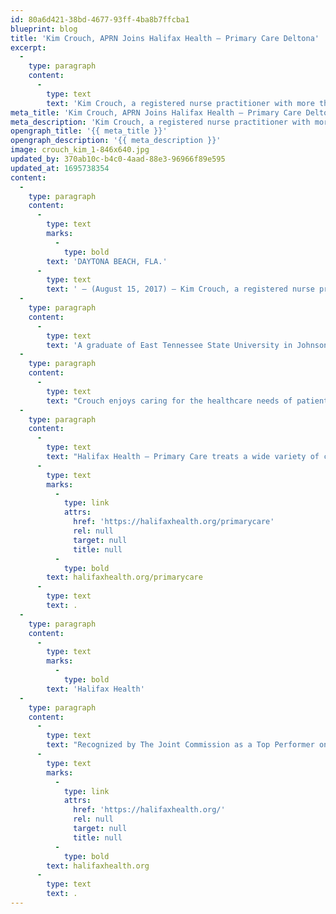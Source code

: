 ```yaml
---
id: 80a6d421-38bd-4677-93ff-4ba8b7ffcba1
blueprint: blog
title: 'Kim Crouch, APRN Joins Halifax Health – Primary Care Deltona'
excerpt:
  -
    type: paragraph
    content:
      -
        type: text
        text: 'Kim Crouch, a registered nurse practitioner with more than 30 years of experience, has joined Halifax Health – Primary Care in Deltona, located at 2090 Saxon Blvd., Suite B.'
meta_title: 'Kim Crouch, APRN Joins Halifax Health – Primary Care Deltona'
meta_description: 'Kim Crouch, a registered nurse practitioner with more than 30 years of experience, has joined Halifax Health – Primary Care in Deltona.'
opengraph_title: '{{ meta_title }}'
opengraph_description: '{{ meta_description }}'
image: crouch_kim_1-846x640.jpg
updated_by: 370ab10c-b4c0-4aad-88e3-96966f89e595
updated_at: 1695738354
content:
  -
    type: paragraph
    content:
      -
        type: text
        marks:
          -
            type: bold
        text: 'DAYTONA BEACH, FLA.'
      -
        type: text
        text: ' – (August 15, 2017) – Kim Crouch, a registered nurse practitioner with more than 30 years of experience, has joined Halifax Health – Primary Care in Deltona, located at 2090 Saxon Blvd., Suite B.'
  -
    type: paragraph
    content:
      -
        type: text
        text: 'A graduate of East Tennessee State University in Johnson City, Tennessee, Crouch has more than three decades of nursing experience as a provider in family practice and urgent care, in the emergency room, acute care, case management, palliative care, hospice and nursing education.'
  -
    type: paragraph
    content:
      -
        type: text
        text: "Crouch enjoys caring for the healthcare needs of patients at every age and stage of life, including acute-care illnesses such as colds, sinus infections, minor lacerations and wound care.\_ She also has experience in caring for patients with chronic illnesses such as diabetes and heart disease."
  -
    type: paragraph
    content:
      -
        type: text
        text: "Halifax Health – Primary Care treats a wide variety of common conditions and illnesses as well as provide routine vaccinations and physicals.\_ To schedule an appointment, call 386.425.3300 or visit "
      -
        type: text
        marks:
          -
            type: link
            attrs:
              href: 'https://halifaxhealth.org/primarycare'
              rel: null
              target: null
              title: null
          -
            type: bold
        text: halifaxhealth.org/primarycare
      -
        type: text
        text: .
  -
    type: paragraph
    content:
      -
        type: text
        marks:
          -
            type: bold
        text: 'Halifax Health'
  -
    type: paragraph
    content:
      -
        type: text
        text: "Recognized by The Joint Commission as a Top Performer on Key Quality Measures, Halifax Health serves Volusia and Flagler counties, providing a continuum of healthcare services through a network of organizations including a tertiary hospital, community hospital, freestanding emergency department, an urgent care, psychiatric services, a cancer treatment center with five outreach locations, the area’s largest hospice, a center for inpatient rehabilitation, primary care walk-in clinics, a walk-in clinic specializing in women’s health, a pediatric care community clinic, three children’s medical practices, a home healthcare agency, and an exclusive provider organization.\_ Halifax Health offers the area’s only Level II Trauma Center, Comprehensive Stroke Center, Pediatric Intensive Care Unit, Pediatric Emergency Department, Child and Adolescent Behavioral Services, complete Neurosurgical Services, OB Emergency Department and Level II Neonatal Intensive Care Unit that cares for babies born as early as 28 weeks.\_ For more information, visit "
      -
        type: text
        marks:
          -
            type: link
            attrs:
              href: 'https://halifaxhealth.org/'
              rel: null
              target: null
              title: null
          -
            type: bold
        text: halifaxhealth.org
      -
        type: text
        text: .
---
```

